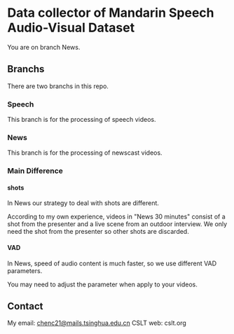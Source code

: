 # Data collector of Mandarin Speech Audio-Visual Dataset

You are on branch News.

## Branchs

There are two branchs in this repo.

### Speech

This branch is for the processing of speech videos.

### News

This branch is for the processing of newscast videos. 

### Main Difference

#### shots
In News our strategy to deal with shots are different.

According to my own experience, videos in "News 30 minutes" consist of a shot from the presenter and a live scene from an outdoor interview. We only need the shot from the presenter so other shots are discarded.

#### VAD
In News, speed of audio content is much faster, so we use different VAD parameters.

You may need to adjust the parameter when apply to your videos.


## Contact

My email: chenc21@mails.tsinghua.edu.cn
CSLT web: cslt.org
